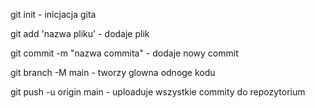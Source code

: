 git init - inicjacja gita

git add 'nazwa pliku' - dodaje plik

git commit -m "nazwa commita" - dodaje nowy commit

git branch -M main - tworzy glowna odnoge kodu

git push -u origin main - uploaduje wszystkie commity do repozytorium